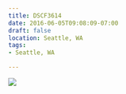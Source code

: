 ```yaml
---
title: DSCF3614
date: 2016-06-05T09:08:09-07:00
draft: false
location: Seattle, WA
tags:
- Seattle, WA

---
```

![](https://d17enza3bfujl8.cloudfront.net/DSCF3614.jpg)
